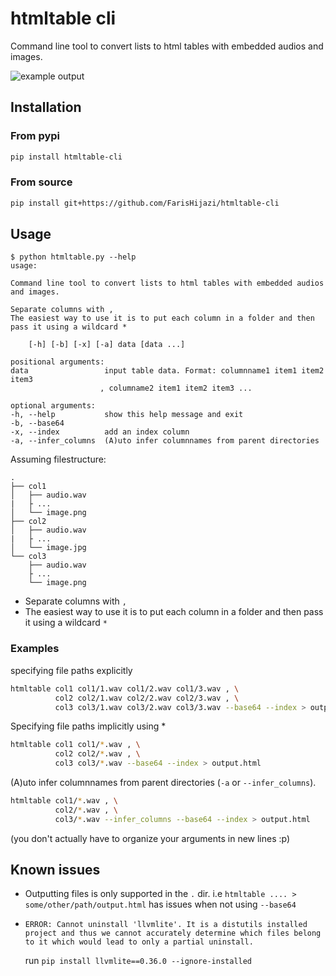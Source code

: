 # htmltable cli

Command line tool to convert lists to html tables with embedded audios and images.

![example output](https://raw.githubusercontent.com/FarisHijazi/htmltable-cli/master/images/example_output_1.png)

## Installation

### From pypi

```sh
pip install htmltable-cli
```

### From source

```sh
pip install git+https://github.com/FarisHijazi/htmltable-cli
```

## Usage

    $ python htmltable.py --help
    usage: 

    Command line tool to convert lists to html tables with embedded audios and images.

    Separate columns with ,
    The easiest way to use it is to put each column in a folder and then pass it using a wildcard *

        [-h] [-b] [-x] [-a] data [data ...]

    positional arguments:
    data                 input table data. Format: columnname1 item1 item2 item3
                        , columname2 item1 item2 item3 ...

    optional arguments:
    -h, --help           show this help message and exit
    -b, --base64
    -x, --index          add an index column
    -a, --infer_columns  (A)uto infer columnnames from parent directories

Assuming filestructure:

```
.
├── col1
│   ├── audio.wav
|   ├ ...
│   └── image.png
├── col2
│   ├── audio.wav
|   ├ ...
│   └── image.jpg
└── col3
    ├── audio.wav
    ├ ...
    └── image.png
```


- Separate columns with `,`
- The easiest way to use it is to put each column in a folder and then pass it using a wildcard `*`

### Examples

specifying file paths explicitly

```sh
htmltable col1 col1/1.wav col1/2.wav col1/3.wav , \
          col2 col2/1.wav col2/2.wav col2/3.wav , \
          col3 col3/1.wav col3/2.wav col3/3.wav --base64 --index > output.html
```

Specifying file paths implicitly using *

```sh
htmltable col1 col1/*.wav , \
          col2 col2/*.wav , \
          col3 col3/*.wav --base64 --index > output.html
```

(A)uto infer columnnames from parent directories (`-a` or `--infer_columns`).


```sh
htmltable col1/*.wav , \
          col2/*.wav , \
          col3/*.wav --infer_columns --base64 --index > output.html
```

(you don't actually have to organize your arguments in new lines :p)

## Known issues

- Outputting files is only supported in the `.` dir. i.e `htmltable .... > some/other/path/output.html` has issues when not using `--base64`
- `ERROR: Cannot uninstall 'llvmlite'. It is a distutils installed project and thus we cannot accurately determine which files belong to it which would lead to only a partial uninstall.`

    run `pip install llvmlite==0.36.0 --ignore-installed`
